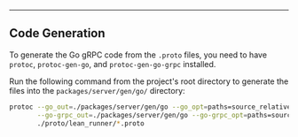 ---

## Code Generation

To generate the Go gRPC code from the `.proto` files, you need to have `protoc`, `protoc-gen-go`, and `protoc-gen-go-grpc` installed.

Run the following command from the project's root directory to generate the files into the `packages/server/gen/go/` directory:

```bash
protoc --go_out=./packages/server/gen/go --go_opt=paths=source_relative \
       --go-grpc_out=./packages/server/gen/go --go-grpc_opt=paths=source_relative \
       ./proto/lean_runner/*.proto
```
